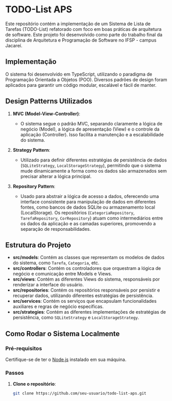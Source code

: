 # TODO-List APS

Este repositório contém a implementação de um Sistema de Lista de Tarefas (TODO-List) refatorado com foco em boas práticas de arquitetura de software. Este projeto foi desenvolvido como parte do trabalho final da disciplina de Arquitetura e Programação de Software no IFSP - campus Jacareí.

## Implementação

O sistema foi desenvolvido em TypeScript, utilizando o paradigma de Programação Orientada a Objetos (POO). Diversos padrões de design foram aplicados para garantir um código modular, escalável e fácil de manter.

## Design Patterns Utilizados

1. **MVC (Model-View-Controller)**:
   - O sistema segue o padrão MVC, separando claramente a lógica de negócio (Model), a lógica de apresentação (View) e o controle da aplicação (Controller). Isso facilita a manutenção e a escalabilidade do sistema.
     
2. **Strategy Pattern**:
   - Utilizado para definir diferentes estratégias de persistência de dados (`SQLiteStrategy`, `LocalStorageStrategy`), permitindo que o sistema mude dinamicamente a forma como os dados são armazenados sem precisar alterar a lógica principal.

3. **Repository Pattern**:
   - Usado para abstrair a lógica de acesso a dados, oferecendo uma interface consistente para manipulação de dados em diferentes fontes, como bancos de dados SQLite ou armazenamento local (LocalStorage). Os repositórios (`CategoriaRepository`, `TarefaRepository`, `CorRepository`) atuam como intermediários entre os dados da aplicação e as camadas superiores, promovendo a separação de responsabilidades.

## Estrutura do Projeto

- **src/models**: Contém as classes que representam os modelos de dados do sistema, como `Tarefa`, `Categoria`, etc.
- **src/controllers**: Contém os controladores que orquestram a lógica de negócio e comunicação entre Models e Views.
- **src/views**: Contém as diferentes Views do sistema, responsáveis por renderizar a interface do usuário.
- **src/repositories**: Contém os repositórios responsáveis por persistir e recuperar dados, utilizando diferentes estratégias de persistência.
- **src/services**: Contém os serviços que encapsulam funcionalidades auxiliares e regras de negócio específicas.
- **src/strategies**: Contém as diferentes implementações de estratégias de persistência, como `SQLiteStrategy` e `LocalStorageStrategy`.

## Como Rodar o Sistema Localmente

### Pré-requisitos

Certifique-se de ter o [Node.js](https://nodejs.org/) instalado em sua máquina.

### Passos

1. **Clone o repositório**:
   ```bash
   git clone https://github.com/seu-usuario/todo-list-aps.git
   ```
